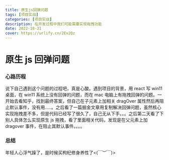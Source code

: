 ```yaml
---
title: 原生js回弹问题
tags: [项目实战]
categories: [项目实战]
description: 在开发过程中我们可能需要实现拖拽功能
date: 2022-10-31
cover: https://urlify.cn/2Ev2Qz
---
```


# 原生 js 回弹问题

### 心路历程

说下自己遇到这个问题的过程吧，真是心酸。遇到项目的背景，用 react 写 win11 桌面，在 win11 系统上没有回弹的问题，而在 mac 电脑上有拖拽回弹的问题。一开始去看知乎，找到最终答案，但自己在子元素上加相关 dragOver 属性然后再阻止默认事件，没有用.....。之后看了一篇掘金文章用复制解决回弹问题，虽然核心实现拖拽差不多，但是代码已经写了很久了，自己无从下手。。。之后第二天看了下别人具体怎么实现原生 js 拖拽，看了里面相关代码，发现是在父元素上加 dragover 事件，在阻止其默认事件。。。。

### 总结

年轻人心浮气躁了，是时候买枸杞修身养性了<(￣︶￣)>
